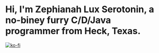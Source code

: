 # Hi, I'm Zephianah Lux Serotonin, a no-biney furry C/D/Java programmer from Heck, Texas.

[![ko-fi](https://ko-fi.com/img/githubbutton_sm.svg)](https://ko-fi.com/X8X8UR54V)
